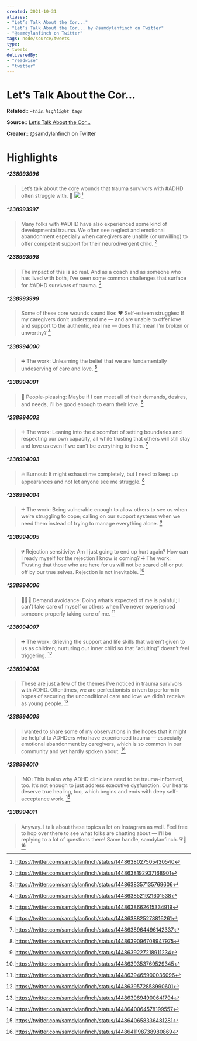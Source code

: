 ```yaml
---
created: 2021-10-31
aliases:
- "Let’s Talk About the Cor..."
- "Let’s Talk About the Cor... by @samdylanfinch on Twitter"
- "@samdylanfinch on Twitter"
tags: node/source/tweets
type: 
- tweets
deliveredBy: 
- "readwise"
- "twitter"
---
```

# Let’s Talk About the Cor...

**Related**:: 
*`=this.highlight_tags`*

**Source**:: [Let’s Talk About the Cor...](https://twitter.com/samdylanfinch/status/1448638027505430540)

**Creator**:: @samdylanfinch on Twitter

# Highlights
##### ^238993996
  
> Let’s talk about the core wounds that trauma survivors with \#ADHD often struggle with. 💬 
> ![](https://pbs.twimg.com/media/FBqYm73UcAo0NlN.jpg) 
  [^238993996]

[^238993996]:  https://twitter.com/samdylanfinch/status/1448638027505430540

##### ^238993997
  
> Many folks with \#ADHD have also experienced some kind of developmental trauma. We often see neglect and emotional abandonment especially when caregivers are unable (or unwilling) to offer competent support for their neurodivergent child. 
  [^238993997]

[^238993997]:  https://twitter.com/samdylanfinch/status/1448638192937168901

##### ^238993998
  
> The impact of this is so real. And as a coach and as someone who has lived with both, I’ve seen some common challenges that surface for \#ADHD survivors of trauma. 
  [^238993998]

[^238993998]:  https://twitter.com/samdylanfinch/status/1448638357135769606

##### ^238993999
  
> Some of these core wounds sound like:
> ♥️ Self-esteem struggles: If my caregivers don’t understand me — and are unable to offer love and support to the authentic, real me — does that mean I’m broken or unworthy? 
  [^238993999]

[^238993999]:  https://twitter.com/samdylanfinch/status/1448638521921601538

##### ^238994000
  
> ➕ The work: Unlearning the belief that we are fundamentally undeserving of care and love. 
  [^238994000]

[^238994000]:  https://twitter.com/samdylanfinch/status/1448638662615334919

##### ^238994001
  
> 👥 People-pleasing: Maybe if I can meet all of their demands, desires, and needs, I’ll be good enough to earn their love. 
  [^238994001]

[^238994001]:  https://twitter.com/samdylanfinch/status/1448638825278816261

##### ^238994002
  
> ➕ The work: Leaning into the discomfort of setting boundaries and respecting our own capacity, all while trusting that others will still stay and love us even if we can’t be everything to them. 
  [^238994002]

[^238994002]:  https://twitter.com/samdylanfinch/status/1448638964496142337

##### ^238994003
  
> 🔥 Burnout: It might exhaust me completely, but I need to keep up appearances and not let anyone see me struggle. 
  [^238994003]

[^238994003]:  https://twitter.com/samdylanfinch/status/1448639096708947975

##### ^238994004
  
> ➕ The work: Being vulnerable enough to allow others to see us when we’re struggling to cope; calling on our support systems when we need them instead of trying to manage everything alone. 
  [^238994004]

[^238994004]:  https://twitter.com/samdylanfinch/status/1448639227218911234

##### ^238994005
  
> 💔 Rejection sensitivity: Am I just going to end up hurt again? How can I ready myself for the rejection I know is coming?
> ➕ The work: Trusting that those who are here for us will not be scared off or put off by our true selves. Rejection is not inevitable. 
  [^238994005]

[^238994005]:  https://twitter.com/samdylanfinch/status/1448639353769529345

##### ^238994006
  
> 🏃🏻‍♂️ Demand avoidance: Doing what’s expected of me is painful; I can’t take care of myself or others when I’ve never experienced someone properly taking care of me. 
  [^238994006]

[^238994006]:  https://twitter.com/samdylanfinch/status/1448639465900036096

##### ^238994007
  
> ➕ The work: Grieving the support and life skills that weren’t given to us as children; nurturing our inner child so that “adulting” doesn’t feel triggering. 
  [^238994007]

[^238994007]:  https://twitter.com/samdylanfinch/status/1448639572858990601

##### ^238994008
  
> These are just a few of the themes I’ve noticed in trauma survivors with ADHD. 
> Oftentimes, we are perfectionists driven to perform in hopes of securing the unconditional care and love we didn’t receive as young people. 
  [^238994008]

[^238994008]:  https://twitter.com/samdylanfinch/status/1448639694900641794

##### ^238994009
  
> I wanted to share some of my observations in the hopes that it might be helpful to ADHDers who have experienced trauma — especially emotional abandonment by caregivers, which is so common in our community and yet hardly spoken about. 
  [^238994009]

[^238994009]:  https://twitter.com/samdylanfinch/status/1448640064578199557

##### ^238994010
  
> IMO: This is also why ADHD clinicians need to be trauma-informed, too.
> It’s not enough to just address executive dysfunction. Our hearts deserve true healing, too, which begins and ends with deep self-acceptance work. 
  [^238994010]

[^238994010]:  https://twitter.com/samdylanfinch/status/1448640658336481281

##### ^238994011
  
> Anyway. I talk about these topics a lot on Instagram as well. Feel free to hop over there to see what folks are chatting about — I’ll be replying to a lot of questions there!
> Same handle, samdylanfinch. 💗🧠 
  [^238994011]

[^238994011]:  https://twitter.com/samdylanfinch/status/1448641198738980869

